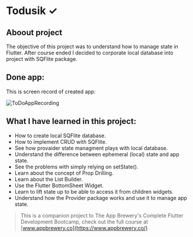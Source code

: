 # Todusik ✓

## Aboout project

The objective of this project was to understand how to manage state in Flutter. 
After course ended I decided to corporate local database into project with SQFlite package.

## Done app:

This is screen record of created app:

![ToDoAppRecording](https://user-images.githubusercontent.com/60883168/116005623-1956cc00-a608-11eb-89de-82b7d63a55bd.gif)



## What I have learned in this project:

- How to create local SQFlite database.
- How to implement CRUD with SQFlite.
- See how provaider state managment plays with local database.
- Understand the difference between ephemeral (local) state and app state.
- See the problems with simply relying on setState().
- Learn about the concept of Prop Drilling.
- Learn about the List Builder.
- Use the Flutter BottomSheet Widget.
- Learn to lift state up to be able to access it from children widgets.
- Understand how the Provider package works and use it to manage app state.

>This is a companion project to The App Brewery's Complete Flutter Development Bootcamp, check out the full course at [www.appbrewery.co](https://www.appbrewery.co/)
